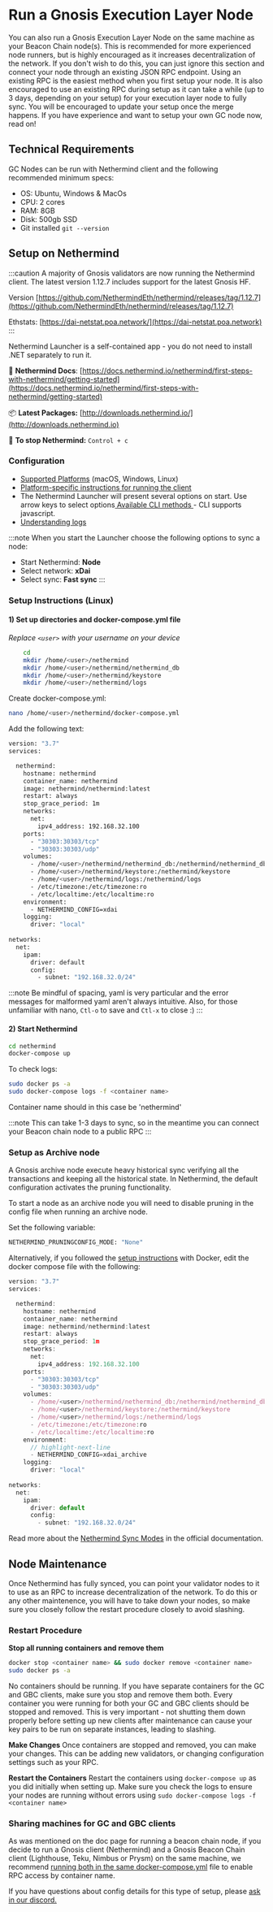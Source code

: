 ---
---
# Run a Gnosis Execution Layer Node

You can also run a Gnosis Execution Layer Node on the same machine as your Beacon Chain node(s). This is recommended for more experienced node runners, but is highly encouraged as it increases decentralization of the network. If you don't wish to do this, you can just ignore this section and connect your node through an existing JSON RPC endpoint. Using an existing RPC is the easiest method when you first setup your node. It is also encouraged to use an existing RPC during setup as it can take a while (up to 3 days, depending on your setup) for your execution layer node to fully sync. You will be encouraged to update your setup once the merge happens. If you have experience and want to setup your own GC node now, read on!

## Technical Requirements

GC Nodes can be run with Nethermind client and the following recommended minimum specs:

* OS: Ubuntu, Windows & MacOs
* CPU: 2 cores
* RAM: 8GB
* Disk: 500gb SSD
* Git installed `git --version`

## Setup on Nethermind

:::caution
A majority of Gnosis validators are now running the Nethermind client. The latest version 1.12.7 includes support for the latest Gnosis HF.

Version [https://github.com/NethermindEth/nethermind/releases/tag/1.12.7](https://github.com/NethermindEth/nethermind/releases/tag/1.12.7)

Ethstats: [https://dai-netstat.poa.network/](https://dai-netstat.poa.network)
:::

Nethermind Launcher is a self-contained app - you do not need to install .NET separately to run it.

📄 **Nethermind Docs**: [https://docs.nethermind.io/nethermind/first-steps-with-nethermind/getting-started](https://docs.nethermind.io/nethermind/first-steps-with-nethermind/getting-started)

📦 **Latest Packages:** [http://downloads.nethermind.io/](http://downloads.nethermind.io)

🛑 **To stop Nethermind:** `Control + c`

### Configuration

* [Supported Platforms](https://docs.nethermind.io/nethermind/first-steps-with-nethermind/supported-platforms) (macOS, Windows, Linux)
* [Platform-specific instructions for running the client](https://docs.nethermind.io/nethermind/ethereum-client/running-nethermind/running-the-client)
* The Nethermind Launcher will present several options on start. Use arrow keys to select options[ Available CLI methods ](https://docs.nethermind.io/nethermind/nethermind-utilities/cli)- CLI supports javascript.
* [Understanding logs](https://docs.nethermind.io/nethermind/first-steps-with-nethermind/getting-started#explaining-nethermind-logs)

:::note
When you start the Launcher choose the following options to sync a node:

* Start Nethermind: **Node**
* Select network: **xDai**
* Select sync: **Fast sync**
:::

### Setup Instructions (Linux)

#### 1) Set up directories and docker-compose.yml file

*Replace `<user>` with your username on your device*
```bash
    cd 
    mkdir /home/<user>/nethermind
    mkdir /home/<user>/nethermind/nethermind_db
    mkdir /home/<user>/nethermind/keystore
    mkdir /home/<user>/nethermind/logs
```
Create docker-compose.yml:
```bash
nano /home/<user>/nethermind/docker-compose.yml
```
Add the following text:
```bash
version: "3.7"
services:

  nethermind:
    hostname: nethermind
    container_name: nethermind
    image: nethermind/nethermind:latest
    restart: always
    stop_grace_period: 1m
    networks:
      net:
        ipv4_address: 192.168.32.100
    ports:
      - "30303:30303/tcp"
      - "30303:30303/udp"
    volumes:
      - /home/<user>/nethermind/nethermind_db:/nethermind/nethermind_db
      - /home/<user>/nethermind/keystore:/nethermind/keystore
      - /home/<user>/nethermind/logs:/nethermind/logs
      - /etc/timezone:/etc/timezone:ro
      - /etc/localtime:/etc/localtime:ro
    environment:
      - NETHERMIND_CONFIG=xdai
    logging:
      driver: "local"
 
networks:
  net:
    ipam:
      driver: default
      config:
        - subnet: "192.168.32.0/24"
```
:::note
Be mindful of spacing, yaml is very particular and the error messages for malformed yaml aren't always intuitive. Also, for those unfamiliar with nano, `Ctl-o` to save and `Ctl-x` to close :)
:::

#### 2) Start Nethermind

```bash
cd nethermind
docker-compose up
```
To check logs:
```bash
sudo docker ps -a
sudo docker-compose logs -f <container name> 
```
Container name should in this case be 'nethermind'

:::note
This can take 1-3 days to sync, so in the meantime you can connect your Beacon chain node to a public RPC
:::

### Setup as Archive node

A Gnosis archive node execute heavy historical sync verifying all the transactions and keeping all the historical state. In Nethermind, the default configuration activates the pruning functionality.

To start a node as an archive node you will need to disable pruning in the config file when running an archive node.

Set the following variable:

```bash
NETHERMIND_PRUNINGCONFIG_MODE: "None"
```

Alternatively, if you followed the [setup instructions](#setup-instructions-linux) with Docker, edit the docker compose file with the following:

```js title="docker-compose.yml"
version: "3.7"
services:

  nethermind:
    hostname: nethermind
    container_name: nethermind
    image: nethermind/nethermind:latest
    restart: always
    stop_grace_period: 1m
    networks:
      net:
        ipv4_address: 192.168.32.100
    ports:
      - "30303:30303/tcp"
      - "30303:30303/udp"
    volumes:
      - /home/<user>/nethermind/nethermind_db:/nethermind/nethermind_db
      - /home/<user>/nethermind/keystore:/nethermind/keystore
      - /home/<user>/nethermind/logs:/nethermind/logs
      - /etc/timezone:/etc/timezone:ro
      - /etc/localtime:/etc/localtime:ro
    environment:
      // highlight-next-line
      - NETHERMIND_CONFIG=xdai_archive
    logging:
      driver: "local"
 
networks:
  net:
    ipam:
      driver: default
      config:
        - subnet: "192.168.32.0/24"
```

Read more about the [Nethermind Sync Modes](https://docs.nethermind.io/nethermind/ethereum-client/sync-modes) in the official documentation.


## Node Maintenance

Once Nethermind has fully synced, you can point your validator nodes to it to use as an RPC to increase decentralization of the network. To do this or any other maintenence, you will have to take down your nodes, so make sure you closely follow the restart procedure closely to avoid slashing. 

### Restart Procedure

 **Stop all running containers and remove them**
 ```bash
 docker stop <container name> && sudo docker remove <container name>
 sudo docker ps -a
 ```
 No containers should be running. If you have separate containers for the GC and GBC clients, make sure you stop and remove them both. Every container you were running for both your GC and GBC clients should be stopped and removed. This is very important - not shutting them down properly before setting up new clients after maintenance can cause your key pairs to be run on separate instances, leading to slashing.


**Make Changes**
Once containers are stopped and removed, you can make your changes. This can be adding new validators, or changing configuration settings such as your RPC.

**Restart the Containers**
Restart the containers using `docker-compose up` as you did initially when setting up. Make sure you check the logs to ensure your nodes are running without errors using `sudo docker-compose logs -f <container name>`

### Sharing machines for GC and GBC clients

As was mentioned on the doc page for running a beacon chain node, if you decide to run a Gnosis client (Nethermind) and a Gnosis Beacon Chain client (Lighthouse, Teku, Nimbus or Prysm) on the same machine, we recommend [running both in the same docker-compose.yml](https://docs.docker.com/compose/extends/) file to enable RPC access by container name.

If you have questions about config details for this type of setup, please [ask in our discord.](https://discord.gg/VQb3WzsywU)